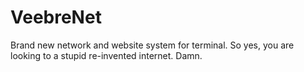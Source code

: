 # VeebreNet
Brand new network and website system for terminal. So yes, you are looking to a stupid re-invented internet. Damn.
